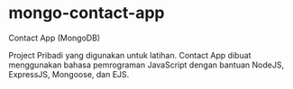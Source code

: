 # mongo-contact-app
Contact App (MongoDB)

Project Pribadi yang digunakan untuk latihan. Contact App dibuat menggunakan bahasa pemrograman JavaScript dengan bantuan NodeJS, ExpressJS, Mongoose, dan EJS.
